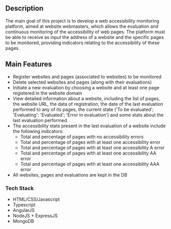 ## Description
The main goal of this project is to develop a web accessibility monitoring platform, aimed at website webmasters, which allows the evaluation and continuous monitoring of the accessibility of web pages. The platform must be able to receive as input the address of a website and the specific pages to be monitored, providing indicators relating to the accessibility of these pages.

## Main Features
- Register websites and pages (associated to websites) to be monitored
- Delete selected websites and pages (along with their evaluations)
- Initiate a new evaluation by choosing a website and at least one page registered in the website domain
- View detailed information about a website, including the list of pages, the website URL, the data of registration, the date of the last evaluation performed to any of its pages, the current state ('To be evaluated'; 'Evaluating'; 'Evaluated'; 'Error in evaluation') and some stats about the last evaluation performed
- The accessibility stats present in the last evaluation of a website include the following indicators:
  - Total and percentage of pages with no accessibility errors
  - Total and percentage of pages with at least one accessibility error
  - Total and percentage of pages with at least one accessibility A error
  - Total and percentage of pages with at least one accessibility AA error
  - Total and percentage of pages with at least one accessibility AAA error
- All websites, pages and evaluations are kept in the DB

### Tech Stack
- HTML/CSS/Javascript
- Typescript
- AngularJS
- NodeJS + ExpressJS
- MongoDB
